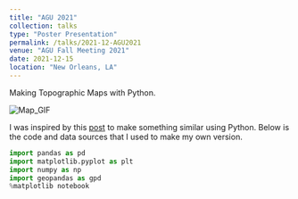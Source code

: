 ```yaml
---
title: "AGU 2021"
collection: talks
type: "Poster Presentation"
permalink: /talks/2021-12-AGU2021
venue: "AGU Fall Meeting 2021"
date: 2021-12-15
location: "New Orleans, LA"
---
```

Making Topographic Maps with Python.


![Map_GIF](../../../../images/map_gif_cropped.gif)

I was inspired by this <a href = "https://www.reddit.com/r/dataisbeautiful/comments/ch26di/cycling_route_plotted_on_realistic_3d_map_oc/">post</a> to make something similar using Python. Below is the code and data sources that I used to make my own version. 


```python
import pandas as pd
import matplotlib.pyplot as plt
import numpy as np
import geopandas as gpd
%matplotlib notebook
```
